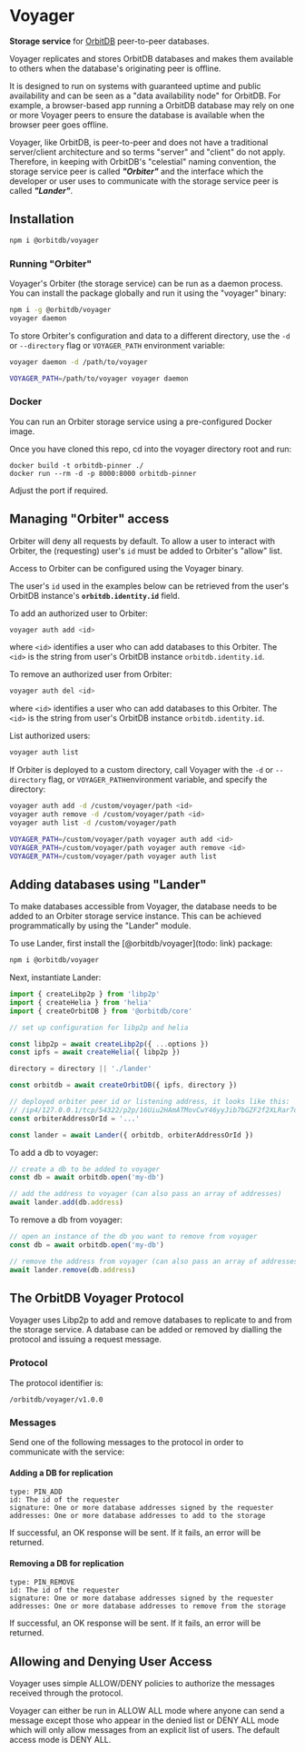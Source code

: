 # Voyager

**Storage service** for [OrbitDB](https://github.com/orbitdb/orbitdb) peer-to-peer databases.

Voyager replicates and stores OrbitDB databases and makes them available to others when the database's originating peer is offline.

It is designed to run on systems with guaranteed uptime and public availability and can be seen as a "data availability node" for OrbitDB. For example, a browser-based app running a OrbitDB database may rely on one or more Voyager peers to ensure the database is available when the browser peer goes offline.

Voyager, like OrbitDB, is peer-to-peer and does not have a traditional server/client architecture and so terms "server" and "client" do not apply. Therefore, in keeping with OrbitDB's "celestial" naming convention, the storage service peer is called ***"Orbiter"*** and the interface which the developer or user uses to communicate with the storage service peer is called ***"Lander"***.

## Installation

```sh
npm i @orbitdb/voyager
```

### Running "Orbiter"

Voyager's Orbiter (the storage service) can be run as a daemon process. You can install the package globally and run it using the "voyager" binary:

```sh
npm i -g @orbitdb/voyager
voyager daemon
```

To store Orbiter's configuration and data to a different directory, use the `-d` or `--directory` flag or `VOYAGER_PATH` environment variable:

```sh
voyager daemon -d /path/to/voyager
```

```sh
VOYAGER_PATH=/path/to/voyager voyager daemon
```

### Docker

You can run an Orbiter storage service using a pre-configured Docker image.

Once you have cloned this repo, cd into the voyager directory root and run:

```
docker build -t orbitdb-pinner ./
docker run --rm -d -p 8000:8000 orbitdb-pinner
```

Adjust the port if required.

## Managing "Orbiter" access

Orbiter will deny all requests by default. To allow a user to interact with Orbiter, the (requesting) user's `id` must be added to Orbiter's "allow" list.

Access to Orbiter can be configured using the Voyager binary.

The user's `id` used in the examples below can be retrieved from the user's OrbitDB instance's **`orbitdb.identity.id`** field.

To add an authorized user to Orbiter:

```sh
voyager auth add <id>
```

where `<id>` identifies a user who can add databases to this Orbiter. The `<id>` is the string from user's OrbitDB instance `orbitdb.identity.id`.

To remove an authorized user from Orbiter:

```sh
voyager auth del <id>
```

where `<id>` identifies a user who can add databases to this Orbiter. The `<id>` is the string from user's OrbitDB instance `orbitdb.identity.id`.

List authorized users:

```sh
voyager auth list
```

If Orbiter is deployed to a custom directory, call Voyager with the `-d` or `--directory` flag, or `VOYAGER_PATH`environment variable, and specify the directory:

```sh
voyager auth add -d /custom/voyager/path <id>
voyager auth remove -d /custom/voyager/path <id>
voyager auth list -d /custom/voyager/path
```

```sh
VOYAGER_PATH=/custom/voyager/path voyager auth add <id>
VOYAGER_PATH=/custom/voyager/path voyager auth remove <id>
VOYAGER_PATH=/custom/voyager/path voyager auth list
```

## Adding databases using "Lander"

To make databases accessible from Voyager, the database needs to be added to an Orbiter storage service instance. This can be achieved programmatically by using the "Lander" module.

To use Lander, first install the [@orbitdb/voyager](todo: link) package:

```sh
npm i @orbitdb/voyager
```

Next, instantiate Lander:

```js
import { createLibp2p } from 'libp2p'
import { createHelia } from 'helia'
import { createOrbitDB } from '@orbitdb/core'

// set up configuration for libp2p and helia

const libp2p = await createLibp2p({ ...options })
const ipfs = await createHelia({ libp2p })

directory = directory || './lander'

const orbitdb = await createOrbitDB({ ipfs, directory })

// deployed orbiter peer id or listening address, it looks like this:
// /ip4/127.0.0.1/tcp/54322/p2p/16Uiu2HAmATMovCwY46yyJib7bGZF2f2XLRar7d7R3NJCSJtuyQLt
const orbiterAddressOrId = '...'

const lander = await Lander({ orbitdb, orbiterAddressOrId })
``` 

To add a db to voyager:

```js
// create a db to be added to voyager
const db = await orbitdb.open('my-db')

// add the address to voyager (can also pass an array of addresses)
await lander.add(db.address)
```

To remove a db from voyager:

```js
// open an instance of the db you want to remove from voyager
const db = await orbitdb.open('my-db')

// remove the address from voyager (can also pass an array of addresses)
await lander.remove(db.address)
```

## The OrbitDB Voyager Protocol

Voyager uses Libp2p to add and remove databases to replicate to and from the storage service. A database can be added or removed by dialling the protocol and issuing a request message.

### Protocol

The protocol identifier is:

```
/orbitdb/voyager/v1.0.0
```

### Messages

Send one of the following messages to the protocol in order to communicate with the service:

#### Adding a DB for replication

```
type: PIN_ADD
id: The id of the requester
signature: One or more database addresses signed by the requester
addresses: One or more database addresses to add to the storage 
```

If successful, an OK response will be sent. If it fails, an error will be returned.

#### Removing a DB for replication

```
type: PIN_REMOVE
id: The id of the requester
signature: One or more database addresses signed by the requester
addresses: One or more database addresses to remove from the storage
```

If successful, an OK response will be sent. If it fails, an error will be returned.

## Allowing and Denying User Access

Voyager uses simple ALLOW/DENY policies to authorize the messages received through the protocol.

Voyager can either be run in ALLOW ALL mode where anyone can send a message except those who appear in the denied list or DENY ALL mode which will only allow messages from an explicit list of users. The default access mode is DENY ALL.
